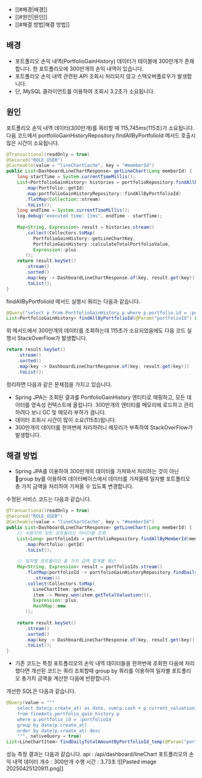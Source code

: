 
- [[#배경|배경]]
- [[#원인|원인]]
- [[#해결 방법|해결 방법]]


## 배경
- 포트폴리오 손익 내역(PortfolioGainHistory) 데이터가 테이블에 300만개가 존재합니다. 한 포트폴리오에 300만개의 손익 내역이 있습니다.
- 포트폴리오 손익 내역 관련된 API 조회시 처리되지 않고 스택오버플로우가 발생합니다.
- 단, MySQL 클라이언트를 이용하여 조회시 3.2초가 소요됩니다.

## 원인
포트폴리오 손익 내역 데이터(300만개)를 쿼리할 때 115,745ms(115초)가 소요됩니다. 다음 코드에서 portfolioGainHistoryRepository.findAllByPortfolioId 메서드 호출시 많은 시간이 소요됩니다.
```java
@Transactional(readOnly = true)  
@Secured("ROLE_USER")  
@Cacheable(value = "lineChartCache", key = "#memberId")  
public List<DashboardLineChartResponse> getLineChart(Long memberId) {  
    long startTime = System.currentTimeMillis();  
    List<PortfolioGainHistory> histories = portfolioRepository.findAllByMemberId(memberId).stream()  
       .map(Portfolio::getId)  
       .map(portfolioGainHistoryRepository::findAllByPortfolioId)  
       .flatMap(Collection::stream)  
       .toList();  
    long endTime = System.currentTimeMillis();  
    log.debug("executed time: {}ms", endTime - startTime);  
  
    Map<String, Expression> result = histories.stream()  
       .collect(Collectors.toMap(  
          PortfolioGainHistory::getLineChartKey,  
          PortfolioGainHistory::calculateTotalPortfolioValue,  
          Expression::plus  
       ));  
    return result.keySet()  
       .stream()  
       .sorted()  
       .map(key -> DashboardLineChartResponse.of(key, result.get(key)))  
       .toList();  
}
```

findAllByPortfolioId 메서드 실행시 쿼리는 다음과 같습니다.
```java
@Query("select p from PortfolioGainHistory p where p.portfolio.id = :portfolioId")  
List<PortfolioGainHistory> findAllByPortfolioId(@Param("portfolioId") Long portfolioId);
```

위 메서드에서 300만개의 데이터를 조회하는데 115초가 소요되었음에도 다음 코드 실행시 StackOverFlow가 발생합니다.
```java
return result.keySet()  
    .stream()  
    .sorted()  
    .map(key -> DashboardLineChartResponse.of(key, result.get(key)))  
    .toList();
```

정리하면 다음과 같은 문제점을 가지고 있습니다.
- Spring JPA는 조회된 결과를 PortfolioGainHistory 엔티티로 매핑하고, 모든 데이터를 영속성 컨텍스트에 올립니다. 300만개의 엔티티를 메모리에 로드하고 관리하려다 보니 GC 및 메모리 부하가 큽니다.
- 데이터 조회시 시간이 많이 소요(115초)됩니다.
- 300만개의 데이터를 한꺼번에 처리하려니 메모리가 부족하여 StackOverFlow가 발생합니다.

## 해결 방법
- Spring JPA를 이용하여 300만개의 데이터를 가져와서 처리하는 것이 아닌 group by를 이용하여 데이터베이스에서 데이터를 가져올때 일자별 포트폴리오 총 가치 금액을 처리하여 가져올 수 있도록 변경합니다.

수정된 서비스 코드는 다음과 같습니다.
```java
@Transactional(readOnly = true)  
@Secured("ROLE_USER")  
@Cacheable(value = "lineChartCache", key = "#memberId")  
public List<DashboardLineChartResponse> getLineChart(Long memberId) {  
    // 사용자의 모든 포트폴리오 아이디를 조회  
    List<Long> portfolioIds = portfolioRepository.findAllByMemberId(memberId).stream()  
       .map(Portfolio::getId)  
       .toList();  
  
    // 일자별 포트폴리오 총 가치 금액 합계를 계산  
    Map<String, Expression> result = portfolioIds.stream()  
       .flatMap(portfolioId -> portfolioGainHistoryRepository.findDailyTotalAmountByPortfolioId_temp(portfolioId)  
          .stream())  
       .collect(Collectors.toMap(  
          LineChartItem::getDate,  
          item -> Money.won(item.getTotalValuation()),  
          Expression::plus,  
          HashMap::new  
       ));  
  
    return result.keySet()  
       .stream()  
       .sorted()  
       .map(key -> DashboardLineChartResponse.of(key, result.get(key)))  
       .toList();  
}
```
- 기존 코드는 특정 포트폴리오의 손익 내역 데이터들을 한꺼번에 조회한 다음에 처리했다면 개선된 코드는 쿼리 조회할때 group by 쿼리를 이용하여 일자별 포트폴리오 총가치 금액을 계산한 다음에 반환합니다.

개선한 SQL은 다음과 같습니다.
```java
@Query(value = """  
    select date(p.create_at) as date, sum(p.cash + p.current_valuation) as totalValuation    
    from fineAnts.portfolio_gain_history p    
    where p.portfolio_id = :portfolioId    
    group by date(p.create_at)    
    order by date(p.create_at) desc    
    """, nativeQuery = true)  
List<LineChartItem> findDailyTotalAmountByPortfolioId_temp(@Param("portfolioId") Long portfolioId);
```

성능 측정 결과는 다음과 같습니다.
api : /api/dashboard/lineChart
포트폴리오의 손익 내역 데이터 개수 : 300만개
수행 시간 : 3.73초
![[Pasted image 20250425120911.png]]
